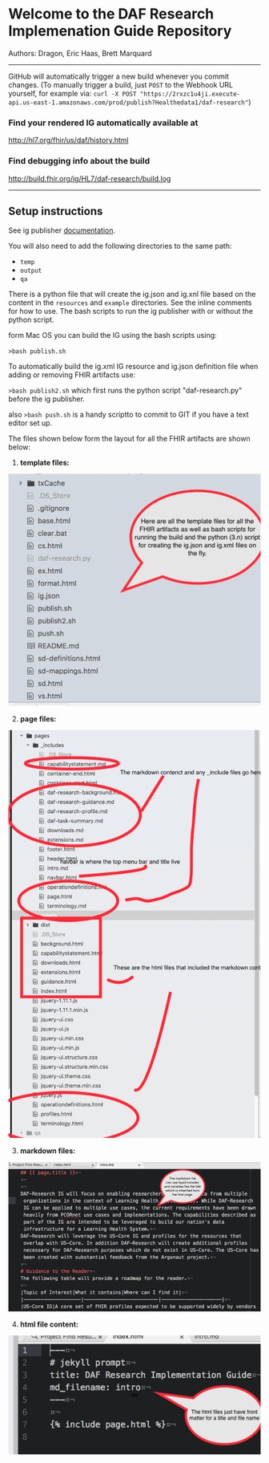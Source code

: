 
#  Welcome to the DAF Research Implemenation Guide Repository

Authors: Dragon,  Eric Haas, Brett Marquard


-----


GitHub will automatically trigger a new build whenever you commit changes.
(To manually trigger a build, just `POST` to the Webhook URL yourself, for example via:
`curl -X POST "https://2rxzc1u4ji.execute-api.us-east-1.amazonaws.com/prod/publish?Healthedata1/daf-research"`)


### Find your rendered IG automatically available at

http://hl7.org/fhir/us/daf/history.html

### Find debugging info about the build

http://build.fhir.org/ig/HL7/daf-research/build.log

------

## Setup instructions

See ig publisher [documentation](http://wiki.hl7.org/index.php?title=IG_Publisher_Documentation).

You will also need to add the following directories to the same path:

- `temp`
- `output`
- `qa`

There is a python file that will create the ig.json and ig.xnl file based on the content in the `resources` and `example` directories.  See the inline comments for how to use.  The bash scripts to run the ig publisher with or without the python script.  


form Mac OS you can build the IG using the bash scripts using:

`>bash publish.sh`

To automatically build the ig.xml IG resource and ig.json definition file when adding or removing FHIR artifacts use:

`>bash publish2.sh`  which first runs the python script "daf-research.py" before the ig publisher.

also `>bash push.sh` is a handy scriptto to commit to GIT if you have a text editor set up.

The files shown below form the layout for all the FHIR artifacts are shown below:


1. **template files:**

![template files](template%20files.png)

2. **page files:**

![page files](page%20files.png)

3. **markdown files:**

![markdown pages](markdown%20pages.png)

4. **html file content:**

![html file content](html%20files.png)





